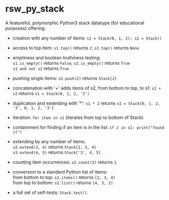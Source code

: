# rsw_py_stack
A featureful, polymorphic Python3 stack datatype (for educational purposes) offering:

* creation with any number of items: `s1 = Stack(0, 1, 2); s2 = Stack()`

* access to top item: `s1.top()` returns `2`; `s2.top()` returns `None`

* emptiness and boolean truthiness testing:<br>
          `s1.is_empty()` returns `False`; `s2.is_empty()` returns `True`<br>
		  `s1 and not s2` returns `True`

* pushing single items: `s2.push(2)` returns `Stack[2]`

* concatenation with '+' adds items of s2, from bottom to top, to s1: `s1 + s2` returns `s1 = Stack(0, 1, 2, '3')`

* duplication and extending with '*': `s1 * 2` returns `s1 = Stack[0, 1, 2, '3', 0, 1, 2, '3']`

* iteration: `for item in s1`  (iterates from top to bottom of Stack)

* containment for finding if an item is in the list: `if 2 in s1: print("found it")`

* extending by any number of items:<br>
          `s2.extend(3, 4)`  returns `Stack[2, 3, 4]`<br>
          `s3.extend(4, 5)`  returns `Stack['3', 4, 5]`

* counting item occurrences: `s2.count(3)` returns `1`

* conversion to a standard Python list of items:<br>
         from bottom to top: `s2.items()` returns `[2, 3, 4]`<br>
         from top to bottom: `s2.list()`  returns `[4, 3, 2]`

* a full set of self-tests: `Stack.test()`.
